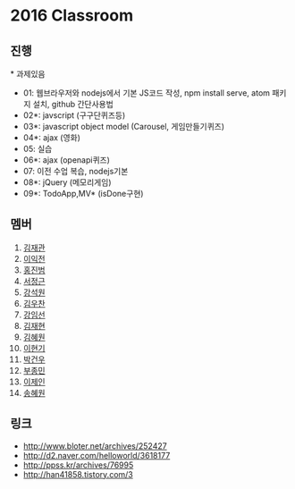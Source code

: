 
# 2016 Classroom

## 진행

\* 과제있음


- 01: 웹브라우저와 nodejs에서 기본 JS코드 작성, npm install serve, atom 패키지 설치, github 간단사용법
- 02*: javscript (구구단퀴즈등)
- 03*: javascript object model (Carousel, 게임만들기퀴즈)
- 04*: ajax (영화)
- 05: 실습
- 06*: ajax (openapi퀴즈)
- 07: 이전 수업 복습, nodejs기본
- 08*: jQuery (메모리게임)
- 09*: TodoApp,MV* (isDone구현) 



## 멤버

1. [김재관](https://github.com/JaeKwanKim/front-end-start)
1. [이익전](https://github.com/leeikjeun/front-end-start)
1. [홍진범](https://github.com/HongJinBom/front-end-start)
1. [서정근](https://github.com/sdwe4685/front-start-end)
1. [강석원](https://github.com/dudtntdud/front-end-start)
1. [김우찬](https://github.com/supernet29/front-end-start)
1. [강임선](https://github.com/KangImseon/front-end-start)
1. [김재현](https://github.com/replaykim/front-end-start)
1. [김혜원](https://github.com/kimhyewon0/front-end-start)
1. [이현기](https://github.com/hyunki/front-end-start)
1. [박건우](https://github.com/gunooh/front-end-start)
1. [부종민](https://github.com/KrAndroid/front-end-start)
1. [이제인](https://github.com/Cycopath/front-end-start)
1. [송혜원](https://github.com/SongHye/front-end-start)


## 링크

* http://www.bloter.net/archives/252427
* http://d2.naver.com/helloworld/3618177
* http://ppss.kr/archives/76995
* http://han41858.tistory.com/3
